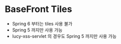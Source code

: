 # BaseFront Tiles
- Spring 6 부터는 tiles 사용 불가
- Spring 5 까지만 사용 가능
- lucy-xss-servlet 의 경우도 Spring 5 까지만 사용 가능